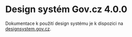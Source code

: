 # Design systém Gov.cz **4.0.0**

Dokumentace k použití design systému je k dispozici na [designsystem.gov.cz](https://designsystem.gov.cz).
